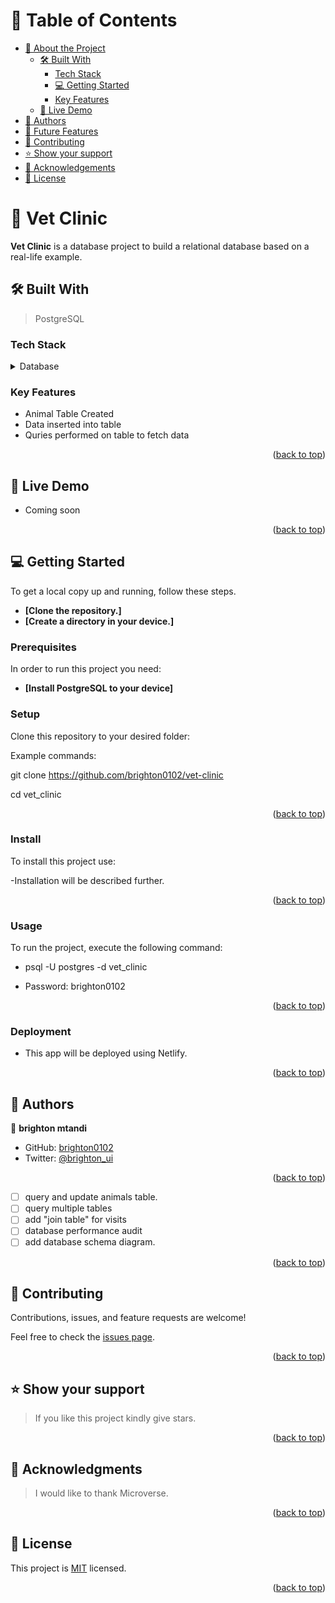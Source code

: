 
<!-- TABLE OF CONTENTS -->

# 📗 Table of Contents

- [📖 About the Project](#about-project)
  - [🛠 Built With](#built-with)
    - [Tech Stack](#tech-stack)
    - [💻 Getting Started](#getting-started)
    - [Key Features](#key-features)
  - [🚀 Live Demo](#live-demo)
- [👥 Authors](#authors)
- [🔭 Future Features](#future-features)
- [🤝 Contributing](#contributing)
- [⭐️ Show your support](#support)
- [🙏 Acknowledgements](#acknowledgements)
- [📝 License](#license)

<!-- PROJECT DESCRIPTION -->

# 📖 Vet Clinic <a name="about-project"></a>


**Vet Clinic** is a database project to build a relational database based on a real-life example.

## 🛠 Built With <a name="built-with"></a>

> PostgreSQL

### Tech Stack <a name="tech-stack"></a>


<details>
<summary>Database</summary>
  <ul>
    <li><a href="https://www.postgresql.org/">PostgreSQL</a></li>
  </ul>
</details>

<!-- Features -->

### Key Features <a name="key-features"></a>

- Animal Table Created
- Data inserted into table
- Quries performed on table to fetch data

<p align="right">(<a href="#readme-top">back to top</a>)</p>

<!-- LIVE DEMO -->

## 🚀 Live Demo <a name="live-demo"></a>

- Coming soon

<p align="right">(<a href="#readme-top">back to top</a>)</p>

## 💻 Getting Started <a name="getting-started"></a>

To get a local copy up and running, follow these steps.
- **[Clone the repository.]**
- **[Create a directory in your device.]**

### Prerequisites

In order to run this project you need:
- **[Install PostgreSQL to your device]**

### Setup

Clone this repository to your desired folder:

Example commands:

  git clone https://github.com/brighton0102/vet-clinic
 
  cd vet_clinic

<p align="right">(<a href="#readme-top">back to top</a>)</p>

### Install

To install this project use:

-Installation will be described further.

<p align="right">(<a href="#readme-top">back to top</a>)</p>

### Usage

To run the project, execute the following command:

- psql -U postgres -d vet_clinic

- Password: brighton0102

<p align="right">(<a href="#readme-top">back to top</a>)</p>

### Deployment

- This app will be deployed using Netlify.

<p align="right">(<a href="#readme-top">back to top</a>)</p>


<!-- AUTHORS -->

## 👥 Authors <a name="authors"></a>

👤 **brighton mtandi**

- GitHub: [brighton0102](htpps://github.com/brighton0102)
- Twitter: [@brighton_ui](https://twitter.com/brighton_ui)

<p align="right">(<a href="#readme-top">back to top</a>)</p>

<!-- FUTURE FEATURES -->

- [ ] query and update animals table.
- [ ] query multiple tables
- [ ] add "join table" for visits
- [ ] database performance audit
- [ ] add database schema diagram.

<p align="right">(<a href="#readme-top">back to top</a>)</p>

<!-- CONTRIBUTING -->

## 🤝 Contributing <a name="contributing"></a>

Contributions, issues, and feature requests are welcome!

Feel free to check the [issues page](https://github.com/brighton0102/vet-clinic/issues).

<p align="right">(<a href="#readme-top">back to top</a>)</p>

<!-- SUPPORT -->

## ⭐️ Show your support <a name="support"></a>

> If you like this project kindly give stars.


<p align="right">(<a href="#readme-top">back to top</a>)</p>

<!-- ACKNOWLEDGEMENTS -->

## 🙏 Acknowledgments <a name="acknowledgements"></a>

> I would like to thank Microverse.


<p align="right">(<a href="#readme-top">back to top</a>)</p>

<!-- LICENSE -->

## 📝 License <a name="license"></a>

This project is [MIT](https://github.com/brighton0102/vet-clinic/blob/dev/LICENSE) licensed.


<p align="right">(<a href="#readme-top">back to top</a>)</p>